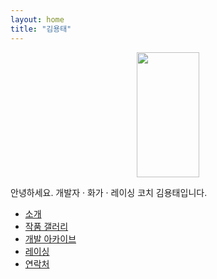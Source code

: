 ```yaml
---
layout: home
title: "김용태"
---
```

<center>
  <img
    src="pages/img/공명의비.png"
    width="100"
    height="200"
  />
</center>
<p>안녕하세요. 개발자 · 화가 · 레이싱 코치 김용태입니다.</p>
<ul>
  <li><a href="/pages/about.html">소개</a></li>
  <li><a href="/pages/portfolio.html">작품 갤러리</a></li>
  <li><a href="/pages/tech.html">개발 아카이브</a></li>
  <li><a href="/pages/motorsports.html">레이싱</a></li>
  <li><a href="/pages/contact.html">연락처</a></li>
</ul>
